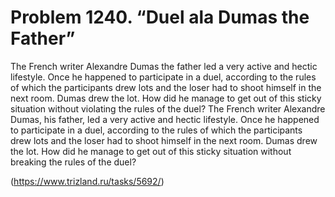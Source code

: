 # Problem 1240. “Duel ala Dumas the Father”

The French writer Alexandre Dumas the father led a very active and hectic lifestyle. Once he happened to participate in a duel, according to the rules of which the participants drew lots and the loser had to shoot himself in the next room. Dumas drew the lot. How did he manage to get out of this sticky situation without violating the rules of the duel? The French writer Alexandre Dumas, his father, led a very active and hectic lifestyle. Once he happened to participate in a duel, according to the rules of which the participants drew lots and the loser had to shoot himself in the next room. Dumas drew the lot. How did he manage to get out of this sticky situation without breaking the rules of the duel?

(https://www.trizland.ru/tasks/5692/)